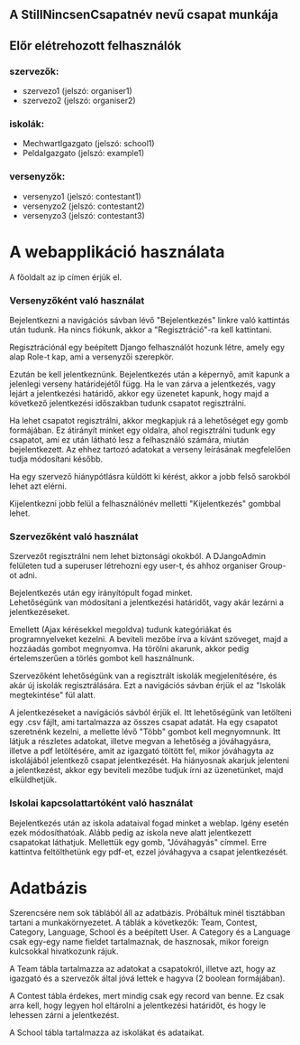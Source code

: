 ## A StillNincsenCsapatnév nevű csapat munkája

## Előr elétrehozott felhasználók
### szervezők:
- szervezo1 (jelszó: organiser1)
- szervezo2 (jelszó: organiser2)

### iskolák:
- MechwartIgazgato (jelszó: school1)
- PeldaIgazgato (jelszó: example1)

### versenyzők:
- versenyzo1 (jelszó: contestant1)
- versenyzo2 (jelszó: contestant2)
- versenyzo3 (jelszó: contestant3)

# A webapplikáció használata
A főoldalt az ip címen érjük el.

### Versenyzőként való használat
Bejelentkezni a navigációs sávban lévő "Bejelentkezés" linkre való kattintás után tudunk. Ha nincs fiókunk, akkor a "Regisztráció"-ra kell kattintani.

Regisztrációnál egy beépített Django felhasználót hozunk létre, amely egy alap Role-t kap, ami a versenyzői szerepkör.

Ezután be kell jelentkeznünk. Bejelentkezés után a képernyő, amit kapunk a jelenlegi verseny határidejétől függ. Ha le van zárva a jelentkezés, vagy lejárt a jelentkezési határidő, akkor egy üzenetet kapunk, hogy majd a következő jelentkezési időszakban tudunk csapatot regisztrálni.

Ha lehet csapatot regisztrálni, akkor megkapjuk rá a lehetőséget egy gomb formájában. Ez átirányít minket egy oldalra, ahol regisztrálni tudunk egy csapatot, ami ez után látható lesz a felhasználó számára, miután bejelentkezett. Az ehhez tartozó adatokat a verseny leírásának megfelelően tudja módosítani később.

Ha egy szervező hiánypótlásra küldött ki kérést, akkor a jobb felső sarokból lehet azt elérni.

Kijelentkezni jobb felül a felhasználónév melletti "Kijelentkezés" gombbal lehet.

### Szervezőként való használat
Szervezőt regisztrálni nem lehet biztonsági okokból. A DJangoAdmin felületen tud a superuser létrehozni egy user-t, és ahhoz organiser Group-ot adni.

Bejelentkezés után egy irányítópult fogad minket.\
Lehetőségünk van módosítani a jelentkezési határidőt, vagy akár lezárni a jelentkezéseket.

Emellett (Ajax kérésekkel megoldva) tudunk kategóriákat és programnyelveket kezelni. A beviteli mezőbe írva a kívánt szöveget, majd a hozzáadás gombot megnyomva. Ha törölni akarunk, akkor pedig értelemszerűen a törlés gombot kell használnunk.

Szervezőként lehetőségünk van a regisztrált iskolák megjelenítésére, és akár új iskolák regisztrálására. Ezt a navigációs sávban érjük el az "Iskolák megtekintése" fül alatt.

A jelentkezéseket a navigációs sávból érjük el. Itt lehetőségünk van letölteni egy .csv fájlt, ami tartalmazza az összes csapat adatát. Ha egy csapatot szeretnénk kezelni, a mellette lévő "Több" gombot kell megnyomnunk. Itt látjuk a részletes adatokat, illetve megvan a lehetőség a jóváhagyásra, illetve a pdf letöltésére, amit az igazgató töltött fel, mikor jóváhagyta az iskolájából jelentkező csapat jelentkezését. Ha hiányosnak akarjuk jelenteni a jelentkezést, akkor egy beviteli mezőbe tudjuk írni az üzenetünket, majd elküldhetjük.

### Iskolai kapcsolattartóként való használat
Bejelentkezés után az iskola adataival fogad minket a weblap. Igény esetén ezek módosíthatóak. Alább pedig az iskola neve alatt jelentkezett csapatokat láthatjuk. Mellettük egy gomb, "Jóváhagyás" címmel. Erre kattintva feltölthetünk egy pdf-et, ezzel jóváhagyva a csapat jelentkezését.


# Adatbázis
Szerencsére nem sok táblából áll az adatbázis. Próbáltuk minél tisztábban tartani a munkakörnyezetet. A táblák a következők: Team, Contest, Category, Language, School és a beépített User.
A Category és a Language csak egy-egy name fieldet tartalmaznak, de hasznosak, mikor foreign kulcsokkal hivatkozunk rájuk.

A Team tábla tartalmazza az adatokat a csapatokról, illetve azt, hogy az igazgató és a szervezők által jóvá lettek e hagyva (2 boolean formájában).

A Contest tábla érdekes, mert mindig csak egy record van benne. Ez csak arra kell, hogy legyen hol eltárolni a jelentkezési határidőt, és hogy le lehessen zárni a jelentkezést.

A School tábla tartalmazza az iskolákat és adataikat.
